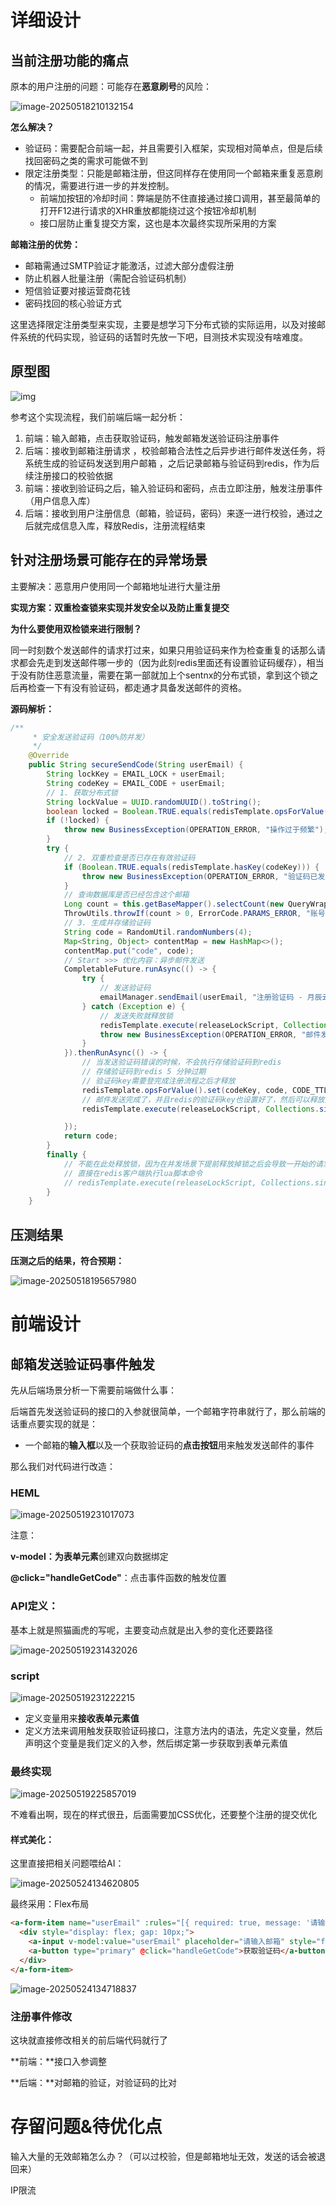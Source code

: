 # 详细设计

## 当前注册功能的痛点

原本的用户注册的问题：可能存在**恶意刷号**的风险：

![image-20250518210132154](typora-user-images/image-20250518210132154.png)

**怎么解决？**

- 验证码：需要配合前端一起，并且需要引入框架，实现相对简单点，但是后续找回密码之类的需求可能做不到
- 限定注册类型：只能是邮箱注册，但这同样存在使用同一个邮箱来重复恶意刷的情况，需要进行进一步的并发控制。
  - 前端加按钮的冷却时间：弊端是防不住直接通过接口调用，甚至最简单的打开F12进行请求的XHR重放都能绕过这个按钮冷却机制
  - 接口层防止重复提交方案，这也是本次最终实现所采用的方案

**邮箱注册的优势：**

- 邮箱需通过SMTP验证才能激活，过滤大部分虚假注册
- 防止机器人批量注册（需配合验证码机制）
- 短信验证要对接运营商花钱
- 密码找回的核心验证方式

这里选择限定注册类型来实现，主要是想学习下分布式锁的实际运用，以及对接邮件系统的代码实现，验证码的话暂时先放一下吧，目测技术实现没有啥难度。

## 原型图

![img](https://p9-xtjj-sign.byteimg.com/tos-cn-i-73owjymdk6/45eaf061fa004760aaf0ec1eb5355487~tplv-73owjymdk6-jj-mark-v1:0:0:0:0:5o6Y6YeR5oqA5pyv56S-5Yy6IEAg5aSp5aSp5omt56CB:q75.awebp?rk3s=f64ab15b&x-expires=1748152442&x-signature=derJiysM1lOqGgtwKFhiVCHp030%3D)

参考这个实现流程，我们前端后端一起分析：

1. 前端：输入邮箱，点击获取验证码，触发邮箱发送验证码注册事件
2. 后端：接收到邮箱注册请求 ，校验邮箱合法性之后异步进行邮件发送任务，将系统生成的验证码发送到用户邮箱 ，之后记录邮箱与验证码到redis，作为后续注册接口的校验依据
3. 前端：接收到验证码之后，输入验证码和密码，点击立即注册，触发注册事件（用户信息入库）
4. 后端：接收到用户注册信息（邮箱，验证码，密码）来逐一进行校验，通过之后就完成信息入库，释放Redis，注册流程结束

## 针对注册场景可能存在的异常场景

主要解决：恶意用户使用同一个邮箱地址进行大量注册

**实现方案：双重检查锁来实现并发安全以及防止重复提交**

**为什么要使用双检锁来进行限制？**

同一时刻数个发送邮件的请求打过来，如果只用验证码来作为检查重复的话那么请求都会先走到发送邮件哪一步的（因为此刻redis里面还有设置验证码缓存），相当于没有防住恶意流量，需要在第一部就加上个sentnx的分布式锁，拿到这个锁之后再检查一下有没有验证码，都走通才具备发送邮件的资格。

**源码解析：**

```java
/**
     * 安全发送验证码（100%防并发）
     */
    @Override
    public String secureSendCode(String userEmail) {
        String lockKey = EMAIL_LOCK + userEmail;
        String codeKey = EMAIL_CODE + userEmail;
        // 1. 获取分布式锁
        String lockValue = UUID.randomUUID().toString();
        boolean locked = Boolean.TRUE.equals(redisTemplate.opsForValue().setIfAbsent(lockKey, lockValue, CODE_TTL, TimeUnit.SECONDS));
        if (!locked) {
            throw new BusinessException(OPERATION_ERROR, "操作过于频繁");
        }
        try {
            // 2. 双重检查是否已存在有效验证码
            if (Boolean.TRUE.equals(redisTemplate.hasKey(codeKey))) {
                throw new BusinessException(OPERATION_ERROR, "验证码已发送");
            }
            // 查询数据库是否已经包含这个邮箱
            Long count = this.getBaseMapper().selectCount(new QueryWrapper<User>().eq("userAccount", userEmail));
            ThrowUtils.throwIf(count > 0, ErrorCode.PARAMS_ERROR, "账号已存在, 请直接登录!");
            // 3. 生成并存储验证码
            String code = RandomUtil.randomNumbers(4);
            Map<String, Object> contentMap = new HashMap<>();
            contentMap.put("code", code);
            // Start >>> 优化内容：异步邮件发送
            CompletableFuture.runAsync(() -> {
                try {
                    // 发送验证码
                    emailManager.sendEmail(userEmail, "注册验证码 - 月辰云图库", contentMap);
                } catch (Exception e) {
                    // 发送失败就释放锁
                    redisTemplate.execute(releaseLockScript, Collections.singletonList(lockKey), lockValue);
                    throw new BusinessException(OPERATION_ERROR, "邮件发送失败");
                }
            }).thenRunAsync(() -> {
                // 当发送验证码错误的时候，不会执行存储验证码到redis
                // 存储验证码到redis 5 分钟过期
                // 验证码key需要登完成注册流程之后才释放
                redisTemplate.opsForValue().set(codeKey, code, CODE_TTL, TimeUnit.SECONDS);
                // 邮件发送完成了，并且redis的验证码key也设置好了，然后可以释放掉锁key了，之后如果还是有同样的请求进来会被第二个锁检测到
                redisTemplate.execute(releaseLockScript, Collections.singletonList(lockKey), lockValue);

            });
            return code;
        }
        finally {
            // 不能在此处释放锁，因为在并发场景下提前释放掉锁之后会导致一开始的请求重复打到发邮件那一步
            // 直接在redis客户端执行lua脚本命令
            // redisTemplate.execute(releaseLockScript, Collections.singletonList(lockKey), lockValue);
        }
    }
```

## 压测结果

**压测之后的结果，符合预期：**

![image-20250518195657980](typora-user-images/image-20250518195657980.png)

# 前端设计

## 邮箱发送验证码事件触发

先从后端场景分析一下需要前端做什么事：

后端首先发送验证码的接口的入参就很简单，一个邮箱字符串就行了，那么前端的话重点要实现的就是：

- 一个邮箱的**输入框**以及一个获取验证码的**点击按钮**用来触发发送邮件的事件

那么我们对代码进行改造：

### HEML

![image-20250519231017073](typora-user-images/image-20250519231017073.png)

注意：

**v-model：**为**表单元素**创建双向数据绑定

**@click="handleGetCode"**：点击事件函数的触发位置

### API定义：

基本上就是照猫画虎的写呢，主要变动点就是出入参的变化还要路径

![image-20250519231432026](typora-user-images/image-20250519231432026.png)

### script

![image-20250519231222215](typora-user-images/image-20250519231222215.png)

- 定义变量用来**接收表单元素值**
- 定义方法来调用触发获取验证码接口，注意方法内的语法，先定义变量，然后声明这个变量是我们定义的入参，然后绑定第一步获取到表单元素值

### 最终实现

![image-20250519225857019](typora-user-images/image-20250519225857019.png)

不难看出啊，现在的样式很丑，后面需要加CSS优化，还要整个注册的提交优化

#### 样式美化：

这里直接把相关问题喂给AI：

![image-20250524134620805](typora-user-images/image-20250524134620805.png)

最终采用：Flex布局

```html
<a-form-item name="userEmail" :rules="[{ required: true, message: '请输入邮箱' }, { type: 'email', message: '请输入有效的邮箱地址' }]">
  <div style="display: flex; gap: 10px;">
    <a-input v-model:value="userEmail" placeholder="请输入邮箱" style="flex: 1;" />
    <a-button type="primary" @click="handleGetCode">获取验证码</a-button>
  </div>
</a-form-item>
```

![image-20250524134718837](typora-user-images/image-20250524134718837.png)

### 注册事件修改

这块就直接修改相关的前后端代码就行了

**前端：**接口入参调整

**后端：**对邮箱的验证，对验证码的比对

# 存留问题&待优化点

输入大量的无效邮箱怎么办？（可以过校验，但是邮箱地址无效，发送的话会被退回来）

IP限流









